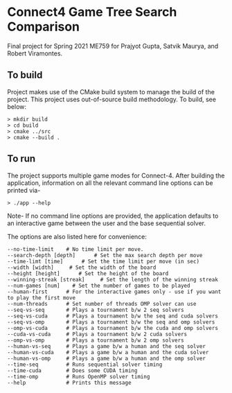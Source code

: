 # Connect4 Game Tree Search Comparison

Final project for Spring 2021 ME759 for Prajyot Gupta, Satvik Maurya, and Robert Viramontes.

## To build

Project makes use of the CMake build system to manage the build of the project. This project uses out-of-source build methodology. To build, see below:

```
> mkdir build
> cd build 
> cmake ../src
> cmake --build .
```

## To run

The project supports multiple game modes for Connect-4. After building the application, information on all the relevant command line options can be printed via-

```
> ./app --help
```

Note- If no command line options are provided, the application defaults to an interactive game between the user and the base sequential solver.

The options are also listed here for convenience:



```
--no-time-limit    # No time limit per move.
--search-depth [depth]      # Set the max search depth per move
--time-limt [time]      # Set the time limit per move (in sec)
--width [width]     # Set the width of the board
--height [height]      # Set the height of the board
--winning-streak [streak]     # Set the length of the winning streak
--num-games [num]    # Set the number of games to be played
--human-first      # For the interactive games only - use if you want to play the first move
--num-threads      # Set number of threads OMP solver can use
--seq-vs-seq       # Plays a tournament b/w 2 seq solvers
--seq-vs-cuda      # Plays a tournament b/w the seq and cuda solvers
--seq-vs-omp       # Plays a tournament b/w the seq and omp solvers
--omp-vs-cuda      # Plays a tournament b/w the cuda and omp solvers
--cuda-vs-cuda     # Plays a tournament b/w 2 cuda solvers
--omp-vs-omp       # Plays a tournament b/w 2 omp solvers
--human-vs-seq     # Plays a game b/w a human and the seq solver
--human-vs-cuda    # Plays a game b/w a human and the cuda solver
--human-vs-omp     # Plays a game b/w a human and the omp solver
--time-seq         # Runs sequential solver timing
--time-cuda        # Does some CUDA timing
--time-omp         # Runs OpenMP solver timing
--help             # Prints this message
```
